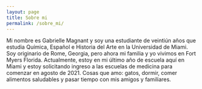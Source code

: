 ```yaml
---
layout: page
title: Sobre mi
permalink: /sobre_mi/
---
```


Mi nombre es Gabrielle Magnant y soy una estudiante de veintiún años que estudia Química, Español e Historia del Arte en la Universidad de Miami. Soy originario de Rome, Georgia, pero ahora mi familia y yo vivimos en Fort Myers Florida. Actualmente, estoy en mi último año de escuela aquí en Miami y estoy solicitando ingreso a las escuelas de medicina para comenzar en agosto de 2021. Cosas que amo: gatos, dormir, comer alimentos saludables y pasar tiempo con mis amigos y familiares.
